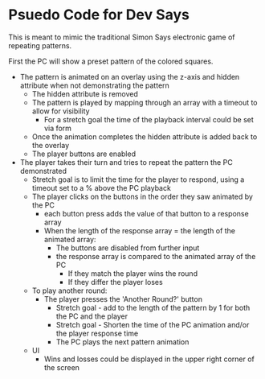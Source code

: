 # Psuedo Code for Dev Says

This is meant to mimic the traditional Simon Says electronic game of repeating patterns.

First the PC will show a preset pattern of the colored squares.

- The pattern is animated on an overlay using the z-axis and hidden attribute when not demonstrating the pattern
  - The hidden attribute is removed
  - The pattern is played by mapping through an array with a timeout to allow for visibility
    - For a stretch goal the time of the playback interval could be set via form
  - Once the animation completes the hidden attribute is added back to the overlay
  - The player buttons are enabled
- The player takes their turn and tries to repeat the pattern the PC demonstrated
  - Stretch goal is to limit the time for the player to respond, using a timeout set to a % above the PC playback
  - The player clicks on the buttons in the order they saw animated by the PC
    - each button press adds the value of that button to a response array
    - When the length of the response array = the length of the animated array:
      - The buttons are disabled from further input
      - the response array is compared to the animated array of the PC
        - If they match the player wins the round
        - If they differ the player loses
  - To play another round:
    - The player presses the 'Another Round?' button
      - Stretch goal - add to the length of the pattern by 1 for both the PC and the player
      - Stretch goal - Shorten the time of the PC animation and/or the player response time
      - The PC plays the next pattern animation
  - UI
    - Wins and losses could be displayed in the upper right corner of the screen

